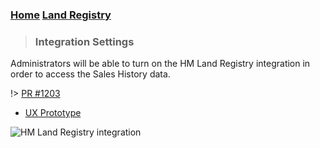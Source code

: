 
### [Home](/) [Land Registry](md/rexlabs/Land_Registry/Land_Registry.md)

> ### Integration Settings 
Administrators will be able to turn on the HM Land Registry integration in order to access the Sales History data.

!> [PR #1203](https://github.com/rexlabsio/rex-app/pull/1203)

- [UX Prototype](https://projects.invisionapp.com/share/5RQ0GEFUPJQ#/screens)

![HM Land Registry integration](https://firebasestorage.googleapis.com/v0/b/docsify-react.appspot.com/o/land-registry%2FHM%20Land%20Registry%20integration.png?alt=media&token=f9e2f016-4d4b-4245-85d7-e49cca35e621
)